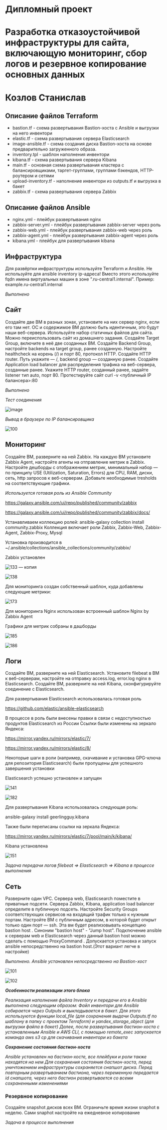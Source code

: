# Дипломный проект
# Разработка отказоустойчивой инфраструктуры для сайта, включающую мониторинг, сбор логов и резервное копирование основных данных
# Козлов Станислав

## Описание файлов Terraform

* bastion.tf - схема развертывания Bastion-хоста с Ansible и выгрузки на него инвентори
* elastic.tf - схема развертывания сервера Elasticsearch
* image-ansible.tf - схема создания диска Bastion-хоста на основе предварительно загруженного образа.
* inventory.tpl - шаблон наполнения инвентори
* kibana.tf - схема развертывания сервера Kibana
* main.tf - основная схема развертывания кластера с балансировщиками, таргет-группами, группами бэкендов, HTTP-роутером и сетями
* upload-inventory.tf - наполнение инвентори из outputs.tf и выгрузка в бакет
* zabbix.tf - схема развертывания сервера Zabbix

## Описание файлов Ansible

* nginx.yml - плейбук развертывания nginx
* zabbix-server.yml - плейбук развертывания zabbix-server через роль
* zabbix-web.yml - плейбук развертывания zabbix-web через роль
* zabbix-agent.yml - плейбук развертывания zabbix-agent через роль
* kibana.yml - плейбук для развертывания kibana

## Инфраструктура
Для развёртки инфраструктуры используйте Terraform и Ansible.
Не используйте для ansible inventory ip-адреса! Вместо этого используйте fqdn имена виртуальных машин в зоне ".ru-central1.internal". Пример: example.ru-central1.internal

*Выполнено*

## Сайт

Создайте две ВМ в разных зонах, установите на них сервер nginx, если его там нет. ОС и содержимое ВМ должно быть идентичным, это будут наши веб-сервера.
Используйте набор статичных файлов для сайта. Можно переиспользовать сайт из домашнего задания.
Создайте Target Group, включите в неё две созданных ВМ.
Создайте Backend Group, настройте backends на target group, ранее созданную. Настройте healthcheck на корень (/) и порт 80, протокол HTTP.
Создайте HTTP router. Путь укажите — /, backend group — созданную ранее.
Создайте Application load balancer для распределения трафика на веб-сервера, созданные ранее. Укажите HTTP router, созданный ранее, задайте listener тип auto, порт 80.
Протестируйте сайт curl -v <публичный IP балансера>:80

*Выполнено*

*Тест соединения*

![image](https://github.com/stkv1/diplom/assets/145263196/672be4db-c8b9-45ab-b6fb-d8597ea1b3ee)

*Вывод в браузере по IP балансировщика*

![100](https://github.com/stkv1/diplom/assets/145263196/3577f345-3fe3-46c1-83c7-cfc8aef3c6e8)


## Мониторинг

Создайте ВМ, разверните на ней Zabbix. На каждую ВМ установите Zabbix Agent, настройте агенты на отправление метрик в Zabbix.
Настройте дешборды с отображением метрик, минимальный набор — по принципу USE (Utilization, Saturation, Errors) для CPU, RAM, диски, сеть, http запросов к веб-серверам. Добавьте необходимые tresholds на соответствующие графики.

*Используется готовая роль из Ansible Community*

<https://galaxy.ansible.com/ui/repo/published/community/zabbix>

<https://galaxy.ansible.com/ui/repo/published/community/zabbix/docs/>

Устанавливаем коллекцию ролей:
ansible-galaxy collection install community.zabbix
Коллекция включает роли Zabbix, Zabbix-Web, Zabbix-Agent, Zabbix-Proxy, Mysql

Установка производится в 
~/.ansible/collections/ansible_collections/community/zabbix/

Zabbix установлен

![133 — копия](https://github.com/stkv1/diplom/assets/145263196/204433db-8855-4b00-a22a-5c50f7d40df8)

![138](https://github.com/stkv1/diplom/assets/145263196/4f7bd5e0-b7b8-4c76-9811-1cd8c4b2c64e)

Для мониторинга создан собственный шаблон, куда добавлены следующие метрики:

![173](https://github.com/user-attachments/assets/b2b71830-f6ab-409d-9f62-900cd18891d7)

Для мониторинга Nginx использован встроенный шаблон Nginx by Zabbix Agent

Графики для метрик собраны в дашборды

![185](https://github.com/user-attachments/assets/ac05c035-26bb-4611-abe8-76ad15a25d83)

![186](https://github.com/user-attachments/assets/ab769328-bb08-4c1a-9712-be87899b4d3c)


## Логи

Cоздайте ВМ, разверните на ней Elasticsearch. Установите filebeat в ВМ к веб-серверам, настройте на отправку access.log, error.log nginx в Elasticsearch.
Создайте ВМ, разверните на ней Kibana, сконфигурируйте соединение с Elasticsearch.

Для развертывания Elasticsearch использовалась готовая роль

<https://github.com/elastic/ansible-elasticsearch>

В процессе в роль были внесены правки в связи с недоступностью продуктов Elasticsearch из России
Ссылки были изменены на зеркало Яндекса:

<https://mirror.yandex.ru/mirrors/elastic/7/>

<https://mirror.yandex.ru/mirrors/elastic/8/>

Некоторые шаги в роли (например, скачивание и установка GPG-ключа для репозитория Elasticsearch) были пропущены для успешного завершения установки

Elasticsearch успешно установлен и запущен

![141](https://github.com/user-attachments/assets/e7e2be96-613a-4e20-9368-783a1c5981f6)

![182](https://github.com/user-attachments/assets/6da48cb5-464b-41a2-aee3-aa8c68dcab8b)

Для развертывания Kibana использовалась следующая роль:

ansible-galaxy install geerlingguy.kibana

Также были переписаны ссылки на зеркала Яндекса:

<https://mirror.yandex.ru/mirrors/elastic/7/pool/main/k/kibana/>

Kibana установлена

![151](https://github.com/user-attachments/assets/dd9ac841-e3ff-4ec5-b3ce-13c81f0d8147)

*Задача передачи логов filebeat => Elasticsearch => Kibana в процессе выполнения*

## Сеть

Разверните один VPC. Сервера web, Elasticsearch поместите в приватные подсети. Сервера Zabbix, Kibana, application load balancer определите в публичную подсеть.
Настройте Security Groups соответствующих сервисов на входящий трафик только к нужным портам.
Настройте ВМ с публичным адресом, в которой будет открыт только один порт — ssh. Эта вм будет реализовывать концепцию bastion host . Синоним "bastion host" - "Jump host". 
Подключение ansible к серверам web и Elasticsearch через данный bastion host можно сделать с помощью ProxyCommand . 
Допускается установка и запуск ansible непосредственно на bastion host.(Этот вариант легче в настройке)

*Выполнено. Ansible установлен непосредственно на Bastion-хост*

![101](https://github.com/stkv1/diplom/assets/145263196/a37c36b3-380a-49e9-bf5b-46ac4ab18f4b)

![102](https://github.com/stkv1/diplom/assets/145263196/0624607a-12db-4202-ad6a-0bf0cff5865a)



***Особенности реализации этого блока***

*Реализация наполнения файла Inventory и передачи его в Ansible выполнена следующим образом:
Файл инвентори для Ansible собирается через Outputs и выкладывается в бакет. 
Для этого используются функции local_file (для сохранения выдачи Outputs.tf по шаблону в папку с проектом Terraform) и yandex_storage_object (для выгрузки файла в бакет)
Далее, после развертывания бастион-хоста с установленным Ansible и AWS CLI, с помощью remote_exec запускается команда aws s3 cp для скачивания инвентори из бакета*

***Сохранение состояния бастион-хоста***

*Ansible установлен на бастион-хосте, все плейбуки и роли также находятся на нем
Для сохранения состояния бастион-хоста, перед уничтожением инфраструктуры сохраняется снапшот диска.
Перед повторным развертыванием бастиона, через переменную передается id снапшота, через него бастион развертывается со всеми сохраненными изменениями*

### Резервное копирование

Создайте snapshot дисков всех ВМ. Ограничьте время жизни snaphot в неделю. Сами snaphot настройте на ежедневное копирование

*Задача в процессе выполнения*
